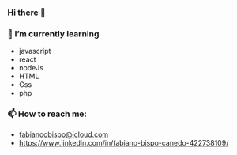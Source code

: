 ### Hi there 👋


### 🌱 I’m currently learning
- javascript
- react
- nodeJs 
- HTML
- Css
- php


### 📫 How to reach me: 
- fabianoobispo@icloud.com
- https://www.linkedin.com/in/fabiano-bispo-canedo-422738109/

<!--
**fabianoobispo/fabianoobispo** is a ✨ _special_ ✨ repository because its `README.md` (this file) appears on your GitHub profile.

Here are some ideas to get you started:

- 🔭 I’m currently working on ...
- 🌱 I’m currently learning ...
- 👯 I’m looking to collaborate on ...
- 🤔 I’m looking for help with ...
- 💬 Ask me about ...
- 📫 How to reach me: ...
- 😄 Pronouns: ...
- ⚡ Fun fact: ...
-->
